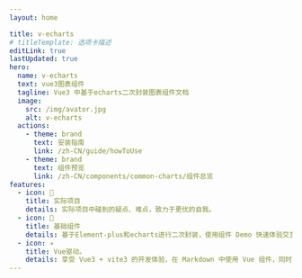 ```yaml
---
layout: home

title: v-echarts
# titleTemplate: 选项卡描述
editLink: true
lastUpdated: true
hero:
  name: v-echarts
  text: vue3图表组件
  tagline: Vue3 中基于echarts二次封装图表组件文档
  image:
    src: /img/avator.jpg
    alt: v-echarts
  actions:
    - theme: brand
      text: 安装指南
      link: /zh-CN/guide/howToUse
    - theme: brand
      text: 组件预览
      link: /zh-CN/components/common-charts/组件总览
features:
  - icon: 🔨
    title: 实际项目
    details: 实际项目中碰到的疑点、难点，致力于更优的自我。
  - icon: 🧩
    title: 基础组件
    details: 基于Element-plus和echarts进行二次封装，使用组件 Demo 快速体验交互细节。
  - icon: ✈️
    title: Vue驱动。
    details: 享受 Vue3 + vite3 的开发体验，在 Markdown 中使用 Vue 组件，同时可以使用 Vue 来开发自定义主题。
---
```


